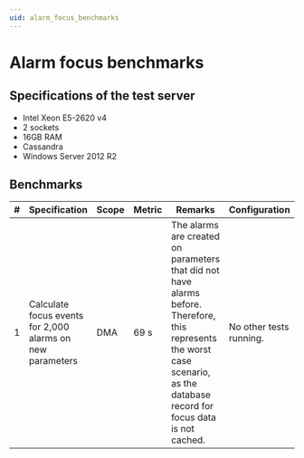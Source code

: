 ```yaml
---
uid: alarm_focus_benchmarks
---
```


# Alarm focus benchmarks

## Specifications of the test server

- Intel Xeon E5-2620 v4
- 2 sockets
- 16GB RAM
- Cassandra
- Windows Server 2012 R2

## Benchmarks

| \# | Specification | Scope | Metric | Remarks | Configuration |
| -- | ------------- | ----- | ------ | ------- | ------------- |
| 1 | Calculate focus events for 2,000 alarms on new parameters | DMA | 69 s | The alarms are created on parameters that did not have alarms before. Therefore, this represents the worst case scenario, as the database record for focus data is not cached. | No other tests running. |
